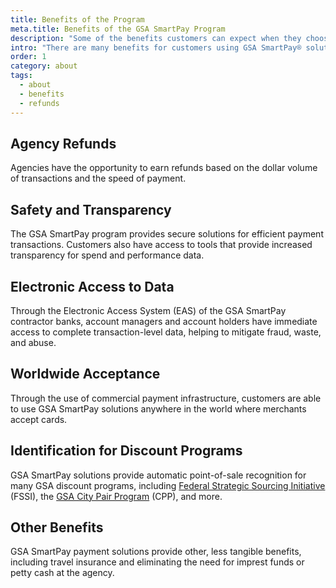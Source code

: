 ```yaml
---
title: Benefits of the Program
meta.title: Benefits of the GSA SmartPay Program
description: "Some of the benefits customers can expect when they choose GSA SmartPay."
intro: "There are many benefits for customers using GSA SmartPay® solutions as a payment method."
order: 1
category: about
tags:
  - about
  - benefits
  - refunds
---
```


## Agency Refunds

Agencies have the opportunity to earn refunds based on the dollar volume of transactions and the speed of payment.

## Safety and Transparency

The GSA SmartPay program provides secure solutions for efficient payment transactions. Customers also have access to tools that provide increased transparency for spend and performance data.

## Electronic Access to Data

Through the Electronic Access System (EAS) of the GSA SmartPay contractor banks, account managers and account holders have immediate access to complete transaction-level data, helping to mitigate fraud, waste, and abuse.

## Worldwide Acceptance

Through the use of commercial payment infrastructure, customers are able to use GSA SmartPay solutions anywhere in the world where merchants accept cards.

## Identification for Discount Programs

GSA SmartPay solutions provide automatic point-of-sale recognition for many GSA discount programs, including [Federal Strategic Sourcing Initiative](https://www.gsa.gov/buy-through-us/purchasing-programs/federal-strategic-sourcing-initiative-fssi) (FSSI), the [GSA City Pair Program](https://www.gsa.gov/travel/plan-a-trip/transportation-airfare-rates-pov-rates-etc/airfare-rates-city-pair-program) (CPP), and more.

## Other Benefits

GSA SmartPay payment solutions provide other, less tangible benefits, including travel insurance and eliminating the need for imprest funds or petty cash at the agency.
